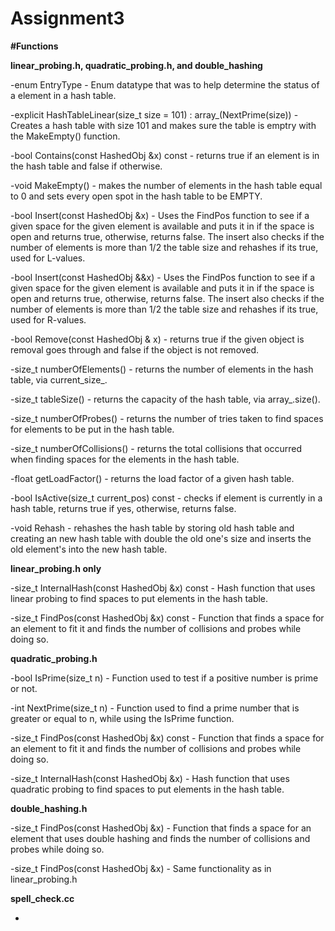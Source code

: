 # Assignment3

**#Functions**

**linear_probing.h, quadratic_probing.h, and double_hashing**

-enum EntryType - Enum datatype that was to help determine the status of a element in a hash table.

-explicit HashTableLinear(size_t size = 101) : array_(NextPrime(size)) - Creates a hash table with size 101 and makes sure the table is emptry with the MakeEmpty() function.

-bool Contains(const HashedObj &x) const - returns true if an element is in the hash table and false if otherwise.

-void MakeEmpty() - makes the number of elements in the hash table equal to 0 and sets every open spot in the hash table to be EMPTY.

-bool Insert(const HashedObj &x) - Uses the FindPos function to see if a given space for the given element is available and puts it in if the space is open and returns  true, otherwise, returns false. The insert also checks if the number of elements is more than 1/2 the table size and rehashes if its true, used for L-values.

-bool Insert(const HashedObj &&x) - Uses the FindPos function to see if a given space for the given element is available and puts it in if the space is open and returns  true, otherwise, returns false. The insert also checks if the number of elements is more than 1/2 the table size and rehashes if its true, used for R-values.

-bool Remove(const HashedObj & x) - returns true if the given object is removal goes through and false if the object is not removed.

-size_t numberOfElements() - returns the number of elements in the hash table, via current_size_.

-size_t tableSize() - returns the capacity of the hash table, via array_.size().

-size_t numberOfProbes() - returns the number of tries taken to find spaces for elements to be put in the hash table.

-size_t numberOfCollisions() - returns the total collisions that occurred when finding spaces for the elements in the hash table.

-float getLoadFactor() - returns the load factor of a given hash table.

-bool IsActive(size_t current_pos) const - checks if element is currently in a hash table, returns true if yes, otherwise, returns false.

-void Rehash - rehashes the hash table by storing old hash table and creating an new hash table with double the old one's size and inserts the old element's into the new hash table.

**linear_probing.h only**

-size_t InternalHash(const HashedObj &x) const - Hash function that uses linear probing to find spaces to put elements in the hash table.

-size_t FindPos(const HashedObj &x) const - Function that finds a space for an element to fit it and finds the number of collisions and probes while doing so.

**quadratic_probing.h**

-bool IsPrime(size_t n) - Function used to test if a positive number is prime or not.

-int NextPrime(size_t n) - Function used to find a prime number that is greater or equal to n, while using the IsPrime function.

-size_t FindPos(const HashedObj &x) const - Function that finds a space for an element to fit it and finds the number of collisions and probes while doing so.

-size_t InternalHash(const HashedObj &x) - Hash function that uses quadratic probing to find spaces to put elements in the hash table.

**double_hashing.h**

-size_t FindPos(const HashedObj &x) - Function that finds a space for an element that uses double hashing and finds the number of collisions and probes while doing so.

-size_t FindPos(const HashedObj &x) - Same functionality as in linear_probing.h

**spell_check.cc**

-

